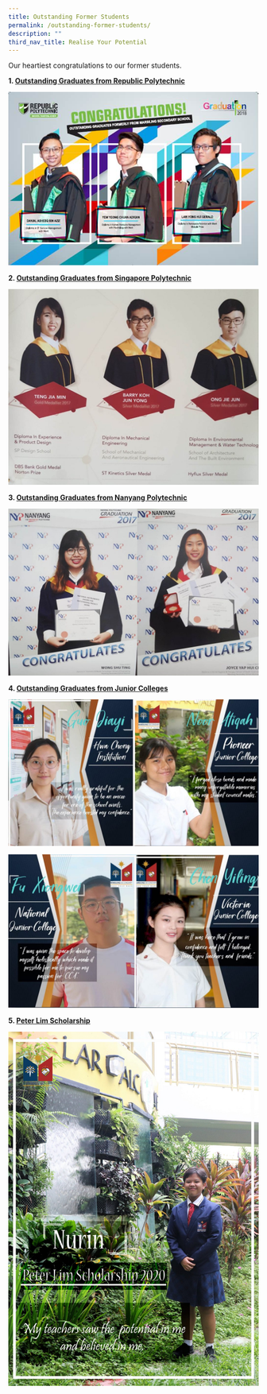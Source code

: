 ```yaml
---
title: Outstanding Former Students
permalink: /outstanding-former-students/
description: ""
third_nav_title: Realise Your Potential
---
```

Our heartiest congratulations&nbsp;to our former students.

**1\. <u>Outstanding Graduates from Republic Polytechnic</u>**

![RP outstanding graduates](/images/RP-outstanding-graduates.jpeg)

**2\. <u>Outstanding Graduates from Singapore Polytechnic</u>**

![SP award winners](/images/SP-award-winners-1024x799.jpeg)

**3\. <u>Outstanding Graduates from Nanyang Polytechnic</u>**

![NYP graduates](/images/NYP-graduates-1024x684.jpeg)

**4\. <u>Outstanding Graduates from Junior Colleges</u>**

![Outstanding Graduates from Junior Colleges](/images/JC-2-1024x598.jpeg)

![Outstanding Graduates from Junior Colleges](/images/JC-1-1024x629.jpeg)

**5\. <u>Peter Lim Scholarship</u>**

![Nurin](/images/Nurin-1448x2048.jpeg)